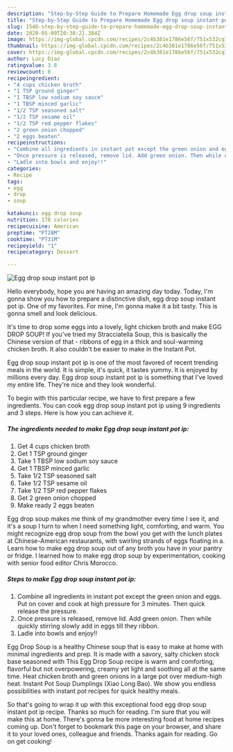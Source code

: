 ```yaml
---
description: "Step-by-Step Guide to Prepare Homemade Egg drop soup instant pot ip"
title: "Step-by-Step Guide to Prepare Homemade Egg drop soup instant pot ip"
slug: 1546-step-by-step-guide-to-prepare-homemade-egg-drop-soup-instant-pot-ip
date: 2020-05-09T20:38:21.384Z
image: https://img-global.cpcdn.com/recipes/2c4b381e1786e56f/751x532cq70/egg-drop-soup-instant-pot-ip-recipe-main-photo.jpg
thumbnail: https://img-global.cpcdn.com/recipes/2c4b381e1786e56f/751x532cq70/egg-drop-soup-instant-pot-ip-recipe-main-photo.jpg
cover: https://img-global.cpcdn.com/recipes/2c4b381e1786e56f/751x532cq70/egg-drop-soup-instant-pot-ip-recipe-main-photo.jpg
author: Lucy Diaz
ratingvalue: 3.8
reviewcount: 8
recipeingredient:
- "4 cups chicken broth"
- "1 TSP ground ginger"
- "1 TBSP low sodium soy sauce"
- "1 TBSP minced garlic"
- "1/2 TSP seasoned salt"
- "1/2 TSP sesame oil"
- "1/2 TSP red pepper flakes"
- "2 green onion chopped"
- "2 eggs beaten"
recipeinstructions:
- "Combine all ingredients in instant pot except the green onion and eggs. Put on cover and cook at high pressure for 3 minutes. Then quick release the pressure."
- "Once pressure is released, remove lid. Add green onion. Then while quickly stirring slowly add in eggs till they ribbon."
- "Ladle into bowls and enjoy!!"
categories:
- Recipe
tags:
- egg
- drop
- soup

katakunci: egg drop soup 
nutrition: 178 calories
recipecuisine: American
preptime: "PT28M"
cooktime: "PT31M"
recipeyield: "1"
recipecategory: Dessert

---
```



![Egg drop soup instant pot ip](https://img-global.cpcdn.com/recipes/2c4b381e1786e56f/751x532cq70/egg-drop-soup-instant-pot-ip-recipe-main-photo.jpg)

Hello everybody, hope you are having an amazing day today. Today, I'm gonna show you how to prepare a distinctive dish, egg drop soup instant pot ip. One of my favorites. For mine, I'm gonna make it a bit tasty. This is gonna smell and look delicious.

It&#39;s time to drop some eggs into a lovely, light chicken broth and make EGG DROP SOUP! If you&#39;ve tried my Stracciatella Soup, this is basically the Chinese version of that - ribbons of egg in a thick and soul-warming chicken broth. It also couldn&#39;t be easier to make in the Instant Pot.

Egg drop soup instant pot ip is one of the most favored of recent trending meals in the world. It is simple, it's quick, it tastes yummy. It is enjoyed by millions every day. Egg drop soup instant pot ip is something that I've loved my entire life. They're nice and they look wonderful.


To begin with this particular recipe, we have to first prepare a few ingredients. You can cook egg drop soup instant pot ip using 9 ingredients and 3 steps. Here is how you can achieve it.

<!--inarticleads1-->

##### The ingredients needed to make Egg drop soup instant pot ip:

1. Get 4 cups chicken broth
1. Get 1 TSP ground ginger
1. Take 1 TBSP low sodium soy sauce
1. Get 1 TBSP minced garlic
1. Take 1/2 TSP seasoned salt
1. Take 1/2 TSP sesame oil
1. Take 1/2 TSP red pepper flakes
1. Get 2 green onion chopped
1. Make ready 2 eggs beaten


Egg drop soup makes me think of my grandmother every time I see it, and it&#39;s a soup I turn to when I need something light, comforting, and warm. You might recognize egg drop soup from the bowl you get with the lunch plates at Chinese-American restaurants, with swirling strands of eggs floating in a. Learn how to make egg drop soup out of any broth you have in your pantry or fridge. I learned how to make egg drop soup by experimentation, cooking with senior food editor Chris Morocco. 

<!--inarticleads2-->

##### Steps to make Egg drop soup instant pot ip:

1. Combine all ingredients in instant pot except the green onion and eggs. Put on cover and cook at high pressure for 3 minutes. Then quick release the pressure.
1. Once pressure is released, remove lid. Add green onion. Then while quickly stirring slowly add in eggs till they ribbon.
1. Ladle into bowls and enjoy!!


Egg Drop Soup is a healthy Chinese soup that is easy to make at home with minimal ingredients and prep. It is made with a savory, salty chicken stock base seasoned with This Egg Drop Soup recipe is warm and comforting, flavorful but not overpowering, creamy yet light and soothing all at the same time. Heat chicken broth and green onions in a large pot over medium-high heat. Instant Pot Soup Dumplings (Xiao Long Bao). We show you endless possibilities with instant pot recipes for quick healthy meals. 

So that's going to wrap it up with this exceptional food egg drop soup instant pot ip recipe. Thanks so much for reading. I'm sure that you will make this at home. There's gonna be more interesting food at home recipes coming up. Don't forget to bookmark this page on your browser, and share it to your loved ones, colleague and friends. Thanks again for reading. Go on get cooking!

